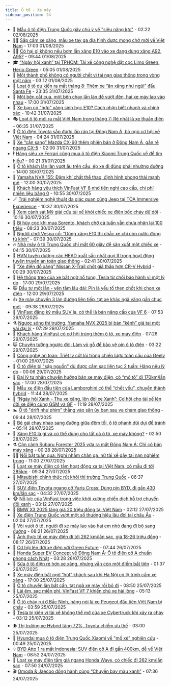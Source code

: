 ```yaml
---
title: Ô tô - Xe máy
sidebar_position: 24
---
```


<!-- dantri-o-to-xe-may:START -->
- 🤡 [Mẫu ô tô điện Trung Quốc gây chú ý về &quot;siêu năng lực&quot;](https://dantri.com.vn/o-to-xe-may/mau-o-to-dien-trung-quoc-gay-chu-y-ve-sieu-nang-luc-20250801170454368.htm) - 02:22 02/08/2025
- 🧑‍💻 [Sắp cấm xe xăng, mẫu xe tay ga địa hình được mong chờ mới về Việt Nam](https://dantri.com.vn/o-to-xe-may/sap-cam-xe-xang-mau-xe-tay-ga-dia-hinh-duoc-mong-cho-moi-ve-viet-nam-20250801183232083.htm) - 17:03 01/08/2025
- 🧑‍💻 [Có hại gì không nếu bơm lẫn xăng E10 vào xe đang dùng xăng A92, A95?](https://dantri.com.vn/o-to-xe-may/co-hai-gi-khong-neu-bom-lan-xang-e10-vao-xe-dang-dung-xang-a92-a95-20250801154928553.htm) - 09:44 01/08/2025
- 🎓 [“Ngày hội xanh” tại TPHCM: Tài xế công nghệ đặt cọc Limo Green, Herio Green](https://dantri.com.vn/o-to-xe-may/ngay-hoi-xanh-tai-tphcm-tai-xe-cong-nghe-dat-coc-limo-green-herio-green-20250801114228148.htm) - 05:05 01/08/2025
- 🌊 [Một thành phố không có người chết vì tai nạn giao thông trong vòng một năm](https://dantri.com.vn/o-to-xe-may/mot-thanh-pho-khong-co-nguoi-chet-vi-tai-nan-giao-thong-trong-vong-mot-nam-20250731230947530.htm) - 03:12 01/08/2025
- 🥷 [Loạt ô tô dự kiến ra mắt tháng 8: Thêm xe “ăn xăng như ngửi” đấu Santa Fe](https://dantri.com.vn/o-to-xe-may/loat-o-to-du-kien-ra-mat-thang-8-them-xe-an-xang-nhu-ngui-dau-santa-fe-20250731141542412.htm) - 23:35 31/07/2025
- 🤩 [Một bên cắt cua, một bên chạy lấn làn để vượt đèn, hai xe máy lao vào nhau](https://dantri.com.vn/o-to-xe-may/mot-ben-cat-cua-mot-ben-chay-lan-lan-de-vuot-den-hai-xe-may-lao-vao-nhau-20250731175935018.htm) - 17:00 31/07/2025
- 🫶 [Xe bạn có &quot;hợp&quot; xăng sinh học E10? Cách nhận biết nhanh và chính xác](https://dantri.com.vn/o-to-xe-may/xe-ban-co-hop-xang-sinh-hoc-e10-cach-nhan-biet-nhanh-va-chinh-xac-20250731172345416.htm) - 10:42 31/07/2025
- 🎭 [Loạt ô tô mới ra mắt Việt Nam trong tháng 7: Rẻ nhất là xe thuần điện](https://dantri.com.vn/o-to-xe-may/loat-o-to-moi-ra-mat-viet-nam-trong-thang-7-re-nhat-la-xe-thuan-dien-20250731112552961.htm) - 06:35 31/07/2025
- 🌁 [Ô tô điện Toyota sắp được lắp ráp tại Đông Nam Á, bỏ ngỏ cơ hội về Việt Nam](https://dantri.com.vn/o-to-xe-may/o-to-dien-toyota-sap-duoc-lap-rap-tai-dong-nam-a-bo-ngo-co-hoi-ve-viet-nam-20250731112057790.htm) - 04:24 31/07/2025
- 🦩 [Xe “cận sang” Mazda CX-60 thêm phiên bản ở Đông Nam Á, gần rẻ ngang CX-5](https://dantri.com.vn/o-to-xe-may/xe-can-sang-mazda-cx-60-them-phien-ban-o-dong-nam-a-gan-re-ngang-cx-5-20250731073306621.htm) - 02:00 31/07/2025
- 🕴 [Hãng siêu xe Ferrari cũng mua ô tô điện Xiaomi Trung Quốc về để tìm hiểu?](https://dantri.com.vn/o-to-xe-may/hang-sieu-xe-ferrari-cung-mua-o-to-dien-xiaomi-trung-quoc-ve-de-tim-hieu-20250730235325191.htm) - 00:21 31/07/2025
- 🎡 [Ô tô khách lấn làn vượt ẩu trên cầu, ép xe đi đúng phải nhường đường](https://dantri.com.vn/o-to-xe-may/o-to-khach-lan-lan-vuot-au-tren-cau-ep-xe-di-dung-phai-nhuong-duong-20250730183030346.htm) - 14:00 30/07/2025
- 📝 [Yamaha NVX 155: Đậm khí chất thể thao, định hình phong thái mạnh mẽ](https://dantri.com.vn/o-to-xe-may/yamaha-nvx-155-dam-khi-chat-the-thao-dinh-hinh-phong-thai-manh-me-20250730170927332.htm) - 12:00 30/07/2025
- 🧐 [Khách hàng yêu thích VinFast VF 8 nhờ tiện nghi cao cấp, chi phí nhiên liệu bằng 0](https://dantri.com.vn/o-to-xe-may/khach-hang-yeu-thich-vinfast-vf-8-nho-tien-nghi-cao-cap-chi-phi-nhien-lieu-bang-0-20250730175510054.htm) - 10:55 30/07/2025
- 🪄 [Trải nghiệm nghệ thuật đa giác quan cùng Jeep tại TỎA Immersive Experience](https://dantri.com.vn/o-to-xe-may/trai-nghiem-nghe-thuat-da-giac-quan-cung-jeep-tai-toa-immersive-experience-20250730170619964.htm) - 10:37 30/07/2025
- 🧰 [Xem cảnh sát Mỹ giải cứu tài xế khỏi chiếc xe điện bốc cháy dữ dội](https://dantri.com.vn/o-to-xe-may/xem-canh-sat-my-giai-cuu-tai-xe-khoi-chiec-xe-dien-boc-chay-du-doi-20250730152445568.htm) - 10:16 30/07/2025
- 🚀 [Bị hủy cọc khi mua Sorento, khách chờ cả tuần vẫn chưa nhận lại 100 triệu](https://dantri.com.vn/o-to-xe-may/bi-huy-coc-khi-mua-sorento-khach-cho-ca-tuan-van-chua-nhan-lai-100-trieu-20250730112530612.htm) - 08:23 30/07/2025
- 💪 [Người chơi Vespa cổ: “Dùng xăng E10 thì chắc xe chỉ còn nước đóng tủ kính”](https://dantri.com.vn/o-to-xe-may/nguoi-choi-vespa-co-dung-xang-e10-thi-chac-xe-chi-con-nuoc-dong-tu-kinh-20250728014804422.htm) - 07:39 30/07/2025
- 🔥 [Nhà máy ô tô Trung Quốc chỉ mất 60 giây để sản xuất một chiếc xe](https://dantri.com.vn/o-to-xe-may/nha-may-o-to-trung-quoc-chi-mat-60-giay-de-san-xuat-mot-chiec-xe-20250730102718934.htm) - 04:15 30/07/2025
- 🐲 [HVN tuyên dương các HEAD xuất sắc nhất quý II trong hoạt động tuyên truyền an toàn giao thông](https://dantri.com.vn/o-to-xe-may/hvn-tuyen-duong-cac-head-xuat-sac-nhat-quy-ii-trong-hoat-dong-tuyen-truyen-an-toan-giao-thong-20250730093841834.htm) - 02:41 30/07/2025
- 🌋 [“Xe điện đổ xăng” Nissan X-Trail chốt giá thấp hơn CR-V Hybrid](https://dantri.com.vn/o-to-xe-may/xe-dien-do-xang-nissan-x-trail-chot-gia-thap-hon-cr-v-hybrid-20250730072432871.htm) - 00:29 30/07/2025
- 🤩 [Hệ thống treo của xe bất ngờ nổ tung, Tesla từ chối bảo hành vì một lý do](https://dantri.com.vn/o-to-xe-may/he-thong-treo-cua-xe-bat-ngo-no-tung-tesla-tu-choi-bao-hanh-vi-mot-ly-do-20250729213027198.htm) - 17:00 29/07/2025
- 😺 [Đầu tư một lần - yên tâm lâu dài: Pin là yếu tố then chốt khi chọn xe điện](https://dantri.com.vn/o-to-xe-may/dau-tu-mot-lan-yen-tam-lau-dai-pin-la-yeu-to-then-chot-khi-chon-xe-dien-20250729180421796.htm) - 12:00 29/07/2025
- 👍 [Xe máy chuyển 3 làn đường liên tiếp, tạt xe khác ngã văng gần chục mét](https://dantri.com.vn/o-to-xe-may/xe-may-chuyen-3-lan-duong-lien-tiep-tat-xe-khac-nga-vang-gan-chuc-met-20250729152701635.htm) - 09:38 29/07/2025
- 🎃 [VinFast đăng ký mẫu SUV lạ, có thể là bản nâng cấp của VF 6](https://dantri.com.vn/o-to-xe-may/vinfast-dang-ky-mau-suv-la-co-the-la-ban-nang-cap-cua-vf-6-20250729133150859.htm) - 07:53 29/07/2025
- ⚗️ [Ngược sóng thị trường, Yamaha NVX 2025 bị bán “kênh” giá tại một vài đại lý](https://dantri.com.vn/o-to-xe-may/nguoc-song-thi-truong-yamaha-nvx-2025-bi-ban-kenh-gia-tai-mot-vai-dai-ly-20250729140944884.htm) - 07:29 29/07/2025
- 🦄 [Khách hàng VinFast có cơ hội trúng thêm ô tô, xe máy điện](https://dantri.com.vn/o-to-xe-may/khach-hang-vinfast-co-co-hoi-trung-them-o-to-xe-may-dien-20250729142215059.htm) - 07:26 29/07/2025
- 😺 [Chuyện tưởng ngược đời: Làm vỏ gỗ để bảo vệ pin ô tô điện](https://dantri.com.vn/o-to-xe-may/chuyen-tuong-nguoc-doi-lam-vo-go-de-bao-ve-pin-o-to-dien-20250729101245256.htm) - 03:22 29/07/2025
- 💼 [Công nghệ an toàn: Triết lý cốt lõi trong chiến lược toàn cầu của Geely](https://dantri.com.vn/o-to-xe-may/cong-nghe-an-toan-triet-ly-cot-loi-trong-chien-luoc-toan-cau-cua-geely-20250728205639066.htm) - 01:00 29/07/2025
- 💃 [Ô tô điện bị &quot;sập nguồn&quot; dù được cắm sạc liên tục 2 tuần: Hãng nêu lý do](https://dantri.com.vn/o-to-xe-may/o-to-dien-bi-sap-nguon-du-duoc-cam-sac-lien-tuc-2-tuan-hang-neu-ly-do-20250728230415337.htm) - 00:06 29/07/2025
- 🚀 [Đại lý tư nhân chuyển hướng bán xe máy điện, có “mô tô” đi 170km/lần sạc](https://dantri.com.vn/o-to-xe-may/dai-ly-tu-nhan-chuyen-huong-ban-xe-may-dien-co-mo-to-di-170kmlan-sac-20250728162335758.htm) - 17:00 28/07/2025
- 🤩 [Mẫu xe điện đầu tiên của Lamborghini có thể “chết yểu”, chuyển thành hybrid](https://dantri.com.vn/o-to-xe-may/mau-xe-dien-dau-tien-cua-lamborghini-co-the-chet-yeu-chuyen-thanh-hybrid-20250728165250023.htm) - 11:44 28/07/2025
- 💪 [“Ngày hội Xanh - Thu xe xăng, lên đời xe Xanh”: Cơ hội cho tài xế lên đời xe điện cùng GSM và GF](https://dantri.com.vn/o-to-xe-may/ngay-hoi-xanh-thu-xe-xang-len-doi-xe-xanh-co-hoi-cho-tai-xe-len-doi-xe-dien-cung-gsm-va-gf-20250728172949593.htm) - 11:19 28/07/2025
- 🏊 [Ô tô &quot;drift như phim&quot; thẳng vào sân ủy ban sau va chạm giao thông](https://dantri.com.vn/o-to-xe-may/o-to-drift-nhu-phim-thang-vao-san-uy-ban-sau-va-cham-giao-thong-20250728161258713.htm) - 09:44 28/07/2025
- 💄 [Bé gái chạy nhao sang đường giữa đêm tối, ô tô phanh dúi dụi để tránh](https://dantri.com.vn/o-to-xe-may/be-gai-chay-nhao-sang-duong-giua-dem-toi-o-to-phanh-dui-dui-de-tranh-20250728121107460.htm) - 05:14 28/07/2025
- 👺 [Xăng E10 là gì và có thể dùng cho tất cả ô tô, xe máy không?](https://dantri.com.vn/o-to-xe-may/xang-e10-la-gi-va-co-the-dung-cho-tat-ca-o-to-xe-may-khong-20250725115710222.htm) - 02:50 28/07/2025
- ⚗️ [Cận cảnh Subaru Forester 2025 vừa ra mắt Đông Nam Á: Chỉ có bản máy xăng](https://dantri.com.vn/o-to-xe-may/can-canh-subaru-forester-2025-vua-ra-mat-dong-nam-a-chi-co-ban-may-xang-20250727172743998.htm) - 00:28 28/07/2025
- 🧑‍🏫 [Nổi bật tuần qua: Nghi nhầm chân ga, nữ tài xế gây tai nạn nghiêm trọng](https://dantri.com.vn/o-to-xe-may/noi-bat-tuan-qua-nghi-nham-chan-ga-nu-tai-xe-gay-tai-nan-nghiem-trong-20250727165820007.htm) - 11:00 27/07/2025
- 🦒 [Loạt xe máy điện có tầm hoạt động xa tại Việt Nam, có mẫu đi tới 285km](https://dantri.com.vn/o-to-xe-may/loat-xe-may-dien-co-tam-hoat-dong-xa-tai-viet-nam-co-mau-di-toi-285km-20250727024058348.htm) - 09:34 27/07/2025
- 🐘 [Mitsubishi chính thức rút khỏi thị trường Trung Quốc](https://dantri.com.vn/o-to-xe-may/mitsubishi-chinh-thuc-rut-khoi-thi-truong-trung-quoc-20250727011940698.htm) - 06:37 27/07/2025
- 🧠 [SUV điện Toyota ngang cỡ Yaris Cross: Dùng pin BYD, đi gần 430 km/lần sạc](https://dantri.com.vn/o-to-xe-may/suv-dien-toyota-ngang-co-yaris-cross-dung-pin-byd-di-gan-430-kmlan-sac-20250727113159467.htm) - 04:32 27/07/2025
- 🐵 [Nỗ lực của VinFast trong việc khởi xướng chiến dịch hỗ trợ chuyển đổi xanh](https://dantri.com.vn/o-to-xe-may/no-luc-cua-vinfast-trong-viec-khoi-xuong-chien-dich-ho-tro-chuyen-doi-xanh-20250727090858491.htm) - 03:12 27/07/2025
- 🤭 [BMW X3 2025 tăng giá 20 triệu đồng tại Việt Nam](https://dantri.com.vn/o-to-xe-may/bmw-x3-2025-tang-gia-20-trieu-dong-tai-viet-nam-20250727001419384.htm) - 02:12 27/07/2025
- 🤠 [Xe điện Trung Quốc vượt một số thương hiệu lâu đời tại châu Âu](https://dantri.com.vn/o-to-xe-may/xe-dien-trung-quoc-vuot-mot-so-thuong-hieu-lau-doi-tai-chau-au-20250726173759881.htm) - 02:04 27/07/2025
- 🫶 [Vội vượt ô tô, người đi xe máy lao vào hai em nhỏ đang đi bộ sang đường](https://dantri.com.vn/o-to-xe-may/voi-vuot-o-to-nguoi-di-xe-may-lao-vao-hai-em-nho-dang-di-bo-sang-duong-20250726120558132.htm) - 08:21 26/07/2025
- 🚀 [Ảnh thực tế xe máy điện đi tới 262 km/lần sạc, giá 18-26 triệu đồng](https://dantri.com.vn/o-to-xe-may/anh-thuc-te-xe-may-dien-di-toi-262-kmlan-sac-gia-18-26-trieu-dong-20250726114650768.htm) - 08:17 26/07/2025
- 🎊 [Cơ hội lên đời xe điện với Green Future](https://dantri.com.vn/o-to-xe-may/co-hoi-len-doi-xe-dien-voi-green-future-20250726141247358.htm) - 07:44 26/07/2025
- 🦄 [Honda Super EV Concept về Đông Nam Á: Ô tô điện cỡ A chuẩn phong cách Nhật](https://dantri.com.vn/o-to-xe-may/honda-super-ev-concept-ve-dong-nam-a-o-to-dien-co-a-chuan-phong-cach-nhat-20250726102628238.htm) - 03:28 26/07/2025
- 🥷 [Sửa ô tô điện rẻ hơn xe xăng, nhưng vẫn còn một điểm bất tiện](https://dantri.com.vn/o-to-xe-may/sua-o-to-dien-re-hon-xe-xang-nhung-van-con-mot-diem-bat-tien-20250725165133908.htm) - 01:37 26/07/2025
- 🦏 [Xe máy điện bất ngờ “hút” khách sau khi Hà Nội có lộ trình cấm xe xăng](https://dantri.com.vn/o-to-xe-may/xe-may-dien-bat-ngo-hut-khach-sau-khi-ha-noi-co-lo-trinh-cam-xe-xang-20250725133128830.htm) - 17:00 25/07/2025
- 🤗 [Ô tô chuyển làn bất cẩn, tạt ngã xe máy rồi bỏ đi](https://dantri.com.vn/o-to-xe-may/o-to-chuyen-lan-bat-can-tat-nga-xe-may-roi-bo-di-20250725145259120.htm) - 08:50 25/07/2025
- 🐲 [Lái êm, sạc miễn phí, VinFast VF 7 khiến chủ xe hài lòng](https://dantri.com.vn/o-to-xe-may/lai-em-sac-mien-phi-vinfast-vf-7-khien-chu-xe-hai-long-20250725120912516.htm) - 05:13 25/07/2025
- 🤭 [Ô tô cháy rụi ở Bắc Ninh, hãng nói là xe Peugeot đầu tiên Việt Nam bị cháy](https://dantri.com.vn/o-to-xe-may/o-to-chay-rui-o-bac-ninh-hang-noi-la-xe-peugeot-dau-tien-viet-nam-bi-chay-20250725104537336.htm) - 03:59 25/07/2025
- 🐻 [Tesla bị kiện vì tài xế không thể mở cửa xe Cybertruck khi xảy ra cháy](https://dantri.com.vn/o-to-xe-may/tesla-bi-kien-vi-tai-xe-khong-the-mo-cua-xe-cybertruck-khi-xay-ra-chay-20250724232257181.htm) - 03:12 25/07/2025
- ⛽️ [Thị trường xe Hybrid tăng 72%, Toyota chiếm ưu thế](https://dantri.com.vn/o-to-xe-may/thi-truong-xe-hybrid-tang-72-toyota-chiem-uu-the-20250724175702149.htm) - 03:00 25/07/2025
- 🫣 [Hyundai mua ô tô điện Trung Quốc Xiaomi về &quot;mổ xẻ&quot; nghiên cứu](https://dantri.com.vn/o-to-xe-may/hyundai-mua-o-to-dien-trung-quoc-xiaomi-ve-mo-xe-nghien-cuu-20250724164815823.htm) - 00:49 25/07/2025
- 💡 [BYD Atto 1 ra mắt Indonesia: SUV điện cỡ A đi gần 400km, dễ về Việt Nam](https://dantri.com.vn/o-to-xe-may/byd-atto-1-ra-mat-indonesia-suv-dien-co-a-di-gan-400km-de-ve-viet-nam-20250724130439600.htm) - 08:52 24/07/2025
- 💪 [Loạt xe máy điện tầm giá ngang Honda Wave, có chiếc đi 262 km/lần sạc](https://dantri.com.vn/o-to-xe-may/loat-xe-may-dien-tam-gia-ngang-honda-wave-co-chiec-di-262-kmlan-sac-20250724105037573.htm) - 07:50 24/07/2025
- 🎬 [Omoda &amp; Jaecoo đồng hành cùng “Chuyến bay màu xanh”](https://dantri.com.vn/o-to-xe-may/omoda-jaecoo-dong-hanh-cung-chuyen-bay-mau-xanh-20250724141257629.htm) - 07:36 24/07/2025<!-- dantri-o-to-xe-may:END -->
